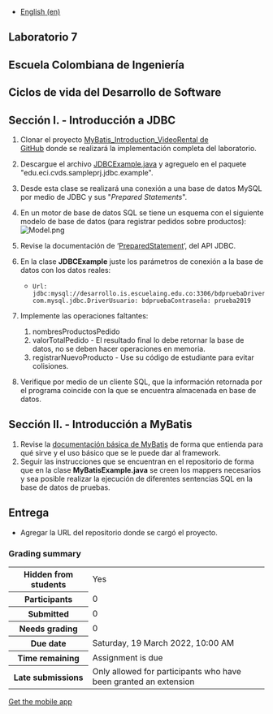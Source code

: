 -   [English (en)](https://campusvirtual.escuelaing.edu.co/moodle/mod/assign/view.php?id=114476# "Language")

## Laboratorio 7

## Escuela Colombiana de Ingeniería

## Ciclos de vida del Desarrollo de Software

## Sección I. - Introducción a JDBC

1.  Clonar el proyecto [MyBatis\_Introduction\_VideoRental de GitHub](https://github.com/PDSW-ECI/MyBatis_Introduction_VideoRental) donde se realizará la implementación completa del laboratorio.
2.  Descargue el archivo [JDBCExample.java](https://campusvirtual.escuelaing.edu.co/moodle/pluginfile.php/191340/mod_assign/intro/JDBCExample.java) y agreguelo en el paquete "edu.eci.cvds.sampleprj.jdbc.example".
3.  Desde esta clase se realizará una conexión a una base de datos MySQL por medio de JDBC y sus "_Prepared Statements_".
4.  En un motor de base de datos SQL se tiene un esquema con el siguiente modelo de base de datos (para registrar pedidos sobre productos):![Model.png](https://raw.githubusercontent.com/PDSW-ECI/JDBC_Intro/master/img/RMODEL.png)
5.  Revise la documentación de ‘[PreparedStatement](http://docs.oracle.com/javase/tutorial/jdbc/basics/prepared.html)’, del API JDBC.
6.  En la clase **JDBCExample** juste los parámetros de conexión a la base de datos con los datos reales:
    -   ```
        Url: jdbc:mysql://desarrollo.is.escuelaing.edu.co:3306/bdpruebaDriver: com.mysql.jdbc.DriverUsuario: bdpruebaContraseña: prueba2019
        ```
        
7.  Implemente las operaciones faltantes:
    1.  nombresProductosPedido
    2.  valorTotalPedido - El resultado final lo debe retornar la base de datos, no se deben hacer operaciones en memoria.
    3.  registrarNuevoProducto - Use su código de estudiante para evitar colisiones.
8.  Verifique por medio de un cliente SQL, que la información retornada por el programa coincide con la que se encuentra almacenada en base de datos.

## Sección II. - Introducción a MyBatis

1.  Revise la [documentación básica de MyBatis](http://www.mybatis.org/mybatis-3/es/) de forma que entienda para qué sirve y el uso básico que se le puede dar al framework.
2.  Seguir las instrucciones que se encuentran en el repositorio de forma que en la clase **MyBatisExample.java** se creen los mappers necesarios y sea posible realizar la ejecución de diferentes sentencias SQL en la base de datos de pruebas.

## Entrega

-   Agregar la URL del repositorio donde se cargó el proyecto.

### Grading summary

<table><tbody><tr><th scope="row">Hidden from students</th><td>Yes</td></tr><tr><th scope="row">Participants</th><td>0</td></tr><tr><th scope="row">Submitted</th><td>0</td></tr><tr><th scope="row">Needs grading</th><td>0</td></tr><tr><th scope="row">Due date</th><td>Saturday, 19 March 2022, 10:00 AM</td></tr><tr><th scope="row">Time remaining</th><td>Assignment is due</td></tr><tr><th scope="row">Late submissions</th><td>Only allowed for participants who have been granted an extension</td></tr></tbody></table>

[Get the mobile app](https://download.moodle.org/mobile?version=2020061513.05&lang=en&iosappid=633359593&androidappid=com.moodle.moodlemobile)